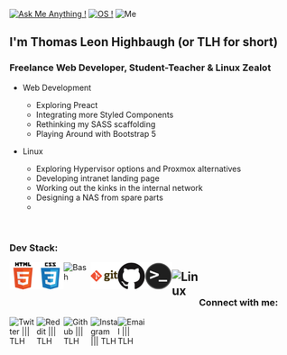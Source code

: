 <!-- List Of Websites-->
[twitter]: https://www.twitter.com/thomashighbaugh
[reddit]: https://www.reddit.com/user/ThomasLeonHighbaugh
[github]: https://www.github.com/Thomashighbaugh
[instagram]: https://www.instagram.com/thomashighbaugh/
[zoho]: mailto:thighbaugh@zoho.com
[bmac]: https://www.buymeacoffee.com/thomashighbaugh
[ko-fi]: https://ko-fi.com/thomashighbaugh
[paypal]: paypal.me/thomasleonhighbaugh
[patreon]: https://www.patreon.com/thomasleonhighbaugh

[![Ask Me Anything !](https://img.shields.io/badge/Ask%20me-anything-1abc9c.svg)](https://github.com/Thomashighbaugh/ama/blob/master/README.md)
[![OS !](https://img.shields.io/badge/OS-Linux-00caff)](https://github.com/Thomashighbaugh/dotfiles)
![Me](https://avatars1.githubusercontent.com/u/32242061?s=60&v=4)
## I'm Thomas Leon Highbaugh (or TLH for short)
### Freelance Web Developer, Student-Teacher & Linux Zealot
- Web Development
  - Exploring Preact
  - Integrating more Styled Components
  - Rethinking my SASS scaffolding
  - Playing Around with Bootstrap 5 

- Linux 
  - Exploring Hypervisor options and Proxmox alternatives
  - Developing intranet landing page
  - Working out the kinks in the internal network
  - Designing a NAS from spare parts
  - 

<br />

### Dev Stack:
[<img align="left" alt="HTML5" width="48px" src="https://raw.githubusercontent.com/github/explore/80688e429a7d4ef2fca1e82350fe8e3517d3494d/topics/html/html.png" />](https://www.google.com/search?&q=HTML5)
[<img align="left" alt="CSS3" width="48px" src="https://raw.githubusercontent.com/github/explore/80688e429a7d4ef2fca1e82350fe8e3517d3494d/topics/css/css.png" />](https://www.google.com/search?&q=CSS)
[<img align="left" alt="Bash" width="48px" src="https://raw.githubusercontent.com/odb/official-bash-logo/master/assets/Logos/Icons/SVG/128x128.svg" />](https://www.google.com/search?&q=Bash)

[<img align="left" alt="Git" width="48px" src="https://raw.githubusercontent.com/github/explore/80688e429a7d4ef2fca1e82350fe8e3517d3494d/topics/git/git.png" />](https://www.google.com/search?&q=Git)
[<img align="left" alt="GitHub" width="48px" src="https://raw.githubusercontent.com/github/explore/78df643247d429f6cc873026c0622819ad797942/topics/github/github.png" />](https://www.google.com/search?&q=Github)

[<img align="left" alt="Terminal" width="48px" src="https://raw.githubusercontent.com/github/explore/80688e429a7d4ef2fca1e82350fe8e3517d3494d/topics/terminal/terminal.png" />](https://www.google.com/search?&q=command+line+interface)


[<img align="left" alt="Linux" width="48px" src="https://image.flaticon.com/icons/svg/226/226772.svg" />](https://www.google.com/search?&q=Linux)
<br/>
---
### Connect with me:

[<img align="left" alt="Twitter ||| TLH" width="48px" src="https://image.flaticon.com/icons/svg/733/733579.svg" />][twitter]
[<img align="left" alt="Reddit ||| TLH" width="48px" src="https://image.flaticon.com/icons/svg/2111/2111589.svg" />][reddit]
[<img align="left" alt="Github ||| TLH" width="48px" src="https://image.flaticon.com/icons/svg/733/733553.svg" />][github]
[<img align="left" alt="Instagram ||| TLH" width="48px" src="https://image.flaticon.com/icons/svg/733/733558.svg" />][instagram]
[<img align="left" alt="Email ||| TLH" width="48px" src="https://image.flaticon.com/icons/svg/732/732200.svg" />][zoho]
